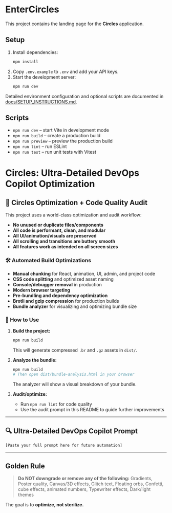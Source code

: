 # EnterCircles

This project contains the landing page for the **Circles** application.

## Setup

1. Install dependencies:
   ```bash
   npm install
   ```
2. Copy `.env.example` to `.env` and add your API keys.
3. Start the development server:
   ```bash
   npm run dev
   ```

Detailed environment configuration and optional scripts are documented in
[docs/SETUP_INSTRUCTIONS.md](docs/SETUP_INSTRUCTIONS.md).

## Scripts

- `npm run dev` – start Vite in development mode
- `npm run build` – create a production build
- `npm run preview` – preview the production build
- `npm run lint` – run ESLint
- `npm run test` – run unit tests with Vitest

# Circles: Ultra-Detailed DevOps Copilot Optimization

## 🧠 Circles Optimization + Code Quality Audit

This project uses a world-class optimization and audit workflow:

- **No unused or duplicate files/components**
- **All code is performant, clean, and modular**
- **All UI/animation/visuals are preserved**
- **All scrolling and transitions are buttery smooth**
- **All features work as intended on all screen sizes**

### 🛠️ Automated Build Optimizations

- **Manual chunking** for React, animation, UI, admin, and project code
- **CSS code splitting** and optimized asset naming
- **Console/debugger removal** in production
- **Modern browser targeting**
- **Pre-bundling and dependency optimization**
- **Brotli and gzip compression** for production builds
- **Bundle analyzer** for visualizing and optimizing bundle size

### 🚀 How to Use

1. **Build the project:**
   ```sh
   npm run build
   ```
   This will generate compressed `.br` and `.gz` assets in `dist/`.

2. **Analyze the bundle:**
   ```sh
   npm run build
   # Then open dist/bundle-analysis.html in your browser
   ```
   The analyzer will show a visual breakdown of your bundle.

3. **Audit/optimize:**
   - Run `npm run lint` for code quality
   - Use the audit prompt in this README to guide further improvements

---

## 🔍 Ultra-Detailed DevOps Copilot Prompt

```
[Paste your full prompt here for future automation]
```

---

## Golden Rule

> **Do NOT downgrade or remove any of the following:**
> Gradients, Poster quality, Canvas/3D effects, Glitch text, Floating orbs, Confetti, cube effects, animated numbers, Typewriter effects, Dark/light themes

The goal is to **optimize, not sterilize.**
